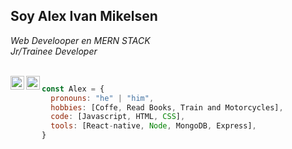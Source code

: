 <h2>Soy Alex Ivan Mikelsen</h2>
<p><em>Web Develooper en MERN STACK</br>Jr/Trainee Developer
</em></p>

<br/>
<a href="https://www.linkedin.com/in/alex-ivan-mikelsen-807bb6165/">
  <img align="left" alt="Linkedin" width="22px" src="https://cdn.jsdelivr.net/npm/simple-icons@v3/icons/linkedin.svg" />
</a>
<a href="https://www.instagram.com/alex_mikelsen/?hl=es">
  <img align="left" alt="Instagram" width="22px" src="https://cdn.jsdelivr.net/npm/simple-icons@v3/icons/instagram.svg" />
</a>


```javascript
const Alex = {
  pronouns: "he" | "him",
  hobbies: [Coffe, Read Books, Train and Motorcycles],
  code: [Javascript, HTML, CSS],
  tools: [React-native, Node, MongoDB, Express],
}
```

<!--
**AlexIvanMikelsen/AlexIvanMikelsen** is a ✨ _special_ ✨ repository because its `README.md` (this file) appears on your GitHub profile.

Here are some ideas to get you started:

- 🔭 I’m currently working on ...
- 🌱 I’m currently learning ...
- 👯 I’m looking to collaborate on ...
- 🤔 I’m looking for help with ...
- 💬 Ask me about ...
- 📫 How to reach me: ...
- 😄 Pronouns: ...
- ⚡ Fun fact: ...
-->
